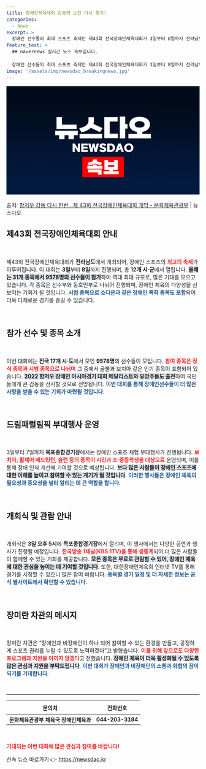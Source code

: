 ```yaml
---
title: 장애인체육대회 감동의 순간 다시 찾기!
categories:
  - News
excerpt: >
  장애인 선수들의 최대 스포츠 축제인 제43회 전국장애인체육대회가 3일부터 8일까지 전라남도 12개 시군에서 …
feature_text: >
  ## navernews 실시간 뉴스 속보입니다.

  장애인 선수들의 최대 스포츠 축제인 제43회 전국장애인체육대회가 3일부터 8일까지 전라남도 12개 시군에서 …
image: '/assets/img/newsdao_breakingnews.jpg'
---
```


![뉴스다오 속보](/assets/img/newsdao_breakingnews.jpg)

<p>출처: <a href="https://newsdao.kr/2408" rel="dofollow">항저우 감동 다시 한번…제 43회 전국장애인체육대회 개막 - 문화체육관광부</a> | 뉴스다오</p>

<h2 data-ke-size="size26">제43회 전국장애인체육대회 안내</h2>

<p data-ke-size="size16">&nbsp;</p>

제43회 전국장애인체육대회가 **전라남도**에서 개최되어, 장애인 스포츠의 <b><span style="color: #ee2323;">최고의 축제</span></b>가 이루어집니다. 이 대회는 **3일**부터 **8일**까지 진행되며, 총 **12개 시·군**에서 열립니다. <b><span style="background-color: #21538527;">올해는 31개 종목에서 9578명의 선수들이 참가</span></b>하여 역대 최대 규모로, 많은 기대를 모으고 있습니다. 각 종목은 선수부와 동호인부로 나뉘어 진행되며, 장애인 체육의 다양성을 선보이는 기회가 될 것입니다. <b><span style="color: #1a5490;">시범 종목으로 쇼다운과 같은 장애인 특화 종목도 포함</span></b>되어 더욱 다채로운 경기를 즐길 수 있습니다.

<p data-ke-size="size16">&nbsp;</p>

<h2 data-ke-size="size26">참가 선수 및 종목 소개</h2>

<p data-ke-size="size16">&nbsp;</p>

이번 대회에는 **전국 17개 시·도**에서 모인 **9578명**의 선수들이 모입니다. <b><span style="color: #ee2323;">참여 종목은 정식 종목과 시범 종목으로 나뉘며</span></b> 그 중에서 골볼과 보치아 같은 인기 종목이 포함되어 있습니다. <b><span style="background-color: #21538527;">2022 항저우 장애인 아시아경기 대회 메달리스트와 유망주들도 출전</span></b>하여 국민들에게 큰 감동을 선사할 것으로 전망됩니다. <b><span style="color: #1a5490;">이번 대회를 통해 장애인선수들이 더 많은 사랑을 받을 수 있는 기회가 마련될 것입니다</span></b>.

<p data-ke-size="size16">&nbsp;</p>

<h2 data-ke-size="size26">드림패럴림픽 부대행사 운영</h2>

<p data-ke-size="size16">&nbsp;</p>

3일부터 7일까지 **목포종합경기장**에서는 장애인 스포츠 체험 부대행사가 진행됩니다. <b><span style="color: #ee2323;">보치아, 휠체어 배드민턴, 슐런 등의 종목이 시민과 초·중등학생을 대상으로</span></b> 운영되며, 이를 통해 장애 인식 개선에 기여할 것으로 예상됩니다. <b><span style="background-color: #21538527;">보다 많은 사람들이 장애인 스포츠에 대한 이해를 높이고 참여할 수 있는 계기가 될 것입니다</span></b>. <b><span style="color: #1a5490;">이러한 행사들은 장애인 체육의 필요성과 중요성을 널리 알리는 데 큰 역할을 합니다</span></b>.

<p data-ke-size="size16">&nbsp;</p>

<h2 data-ke-size="size26">개회식 및 관람 안내</h2>

<p data-ke-size="size16">&nbsp;</p>

개회식은 **3일 오후 5시**에 **목포종합경기장**에서 열리며, 이 행사에서는 다양한 공연과 행사가 진행될 예정입니다. <b><span style="color: #ee2323;">한국방송 1채널(KBS 1TV)을 통해 생중계</span></b>되어 더 많은 사람들이 함께할 수 있는 기회를 제공합니다. <b><span style="background-color: #21538527;">모든 종목은 무료로 관람할 수 있어, 장애인 체육에 대한 관심을 높이는 데 기여할 것입니다</span></b>. 또한, 대한장애인체육회 인터넷 TV를 통해 경기를 시청할 수 있으니 많은 참여 바랍니다. <b><span style="color: #1a5490;">종목별 경기 일정 및 더 자세한 정보는 공식 웹사이트에서 확인할 수 있습니다</span></b>.

<p data-ke-size="size16">&nbsp;</p>

<h2 data-ke-size="size26">장미란 차관의 메시지</h2>

<p data-ke-size="size16">&nbsp;</p>

장미란 차관은 “장애인과 비장애인이 하나 되어 참여할 수 있는 환경을 만들고, 공정하게 스포츠 권리를 누릴 수 있도록 노력하겠다”고 밝혔습니다. <b><span style="color: #ee2323;">이를 위해 앞으로도 다양한 프로그램과 지원을 아끼지 않겠다</span></b>고 전했습니다. <b><span style="background-color: #21538527;">장애인 체육이 더욱 활성화될 수 있도록 많은 관심과 지원을 부탁드립니다</span></b>. <b><span style="color: #1a5490;">이번 대회가 장애인과 비장애인의 소통과 화합의 장이 되기를 기대합니다</span></b>.

<p data-ke-size="size16">&nbsp;</p>

<hr />

<table>
  <thead>
    <tr>
      <th style="text-align: center; height: 30px;"><b>문의처</b></th>
      <th style="text-align: center; height: 30px;"><b>전화번호</b></th>
    </tr>
  </thead>
  <tbody>
    <tr>
      <td style="text-align: center; height: 17px;"><b>문화체육관광부 체육국 장애인체육과</b></td>
      <td style="text-align: center; height: 17px;"><b>044-203-3184</b></td>
    </tr>
  </tbody>
</table>

<p data-ke-size="size16">&nbsp;</p>

<b><span style="color: #ee2323;">기대되는 이번 대회에 많은 관심과 참여를 바랍니다!</span></b> 

신속 뉴스 바로가기 👉 <a href="https://newsdao.kr" rel="dofollow">https://newsdao.kr</a>


